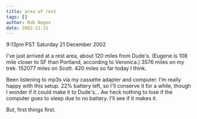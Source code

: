 ```yaml
---
title: area of rest
tags: []
author: Rob Nugen
date: 2002-12-21
---
```


<p class=date>9:13pm PST Saturday 21 December 2002</p>

<p>I've just arrived at a rest area, about 120 miles from Dude's.
(Eugene is 108 mile closer to SF than Portland, according to
Veronica.)  3576 miles on my trek. 152077 miles on Scott.  420 miles
so far today I think.</p>

<p>Been listening to mp3s via my cassette adapter and computer.  I'm
really happy with this setup.  22% battery left, so I'll conserve it
for a while, though I wonder if it could make it to Dude's...  Aw heck
nothing to lose if the computer goes to sleep due to no battery.  I'll
see if it makes it.</p>

<p>But, first things first.</p>
